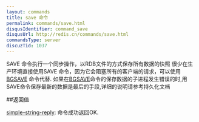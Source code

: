 ```yaml
---
layout: commands
title: save 命令
permalink: commands/save.html
disqusIdentifier: command_save
disqusUrl: http://redis.cn/commands/save.html
commandsType: server
discuzTid: 1037
---
```


SAVE 命令执行一个同步操作，以RDB文件的方式保存所有数据的快照
很少在生产环境直接使用SAVE 命令，因为它会阻塞所有的客户端的请求，可以使用[BGSAVE](/commands/bgsave.html) 命令代替. 如果在[BGSAVE](/commands/bgsave.html)命令的保存数据的子进程发生错误的时,用 SAVE命令保存最新的数据是最后的手段,详细的说明请参考持久化文档

##返回值

[simple-string-reply](/topics/protocol.html#simple-string-reply): 命令成功返回OK.
